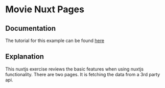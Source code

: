 # Movie Nuxt Pages

## Documentation
The tutorial for this example can be found <a href="">here</a>

## Explanation
This nuxtjs exercise reviews the basic features when using nuxtjs functionality. There are two pages. It is fetching the data from a 3rd party api. 